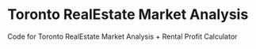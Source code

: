 # Toronto RealEstate Market Analysis
Code for Toronto RealEstate Market Analysis + Rental Profit Calculator
